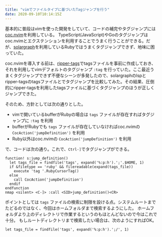 ```yaml
---
title: "vimでファイルタイプに基づいたTagジャンプを行う"
date: 2020-09-10T10:14:15Z
---
```


基本的に普段はvimを使った開発をしていて、コードの補完やタグジャンプには[coc.nvim](https://github.com/neoclide/coc.nvim)を利用している。
TypeScript(JavaScript)やGoのタグジャンプはcoc.nvimとエクステンションを利用することでうまく行うことができる。だが、[solargraph](https://github.com/castwide/solargraph)を利用しているRubyではうまくタグジャンプできず、地味に困っていた。

<!--more-->

coc.nvimを導入する前は、[ripper-tags](https://github.com/tmm1/ripper-tags)でtagsファイルを事前に作成しておき、それを利用してvimデフォルトのタグジャンプ `:tag` を行っていた。ここ最近うまくタグジャンプできず不便なシーンが多発したので、solargraphのlspとripper-tagsのtagsファイルとでタグジャンプを比較してみた。その結果、圧倒的にripper-tagsを利用したtagsファイルに基づくタグジャンプのほうが正しくジャンプできた。

そのため、方針としては次の通りとした。

- vimで開いているbufferがRubyの場合は `tags` ファイルが存在すればタグジャンプに `:tag` を利用
- bufferがRubyでも `tags` ファイルが存在していなければcoc.nvimの `CocAction('jumpDefinition')` を利用
- Ruby以外はcoc.nvimの `CocAction('jumpDefinition')` を利用

で、コードは次の通り。これで、`Ctrl-]`でタグジャンプができる。

```vim
function! s:jump_definition()
  let tags_file = findfile('tags', expand('%:p:h').';'.$HOME, 1)
  if &filetype == 'ruby' && filereadable(expand(tags_file))
    execute 'tag '.RubyCursorTag()
  else
    call CocAction('jumpDefinition')
  endif
endfunction
nmap <silent> <C-]> :call <SID>jump_definition()<CR>
```

ポイントとしては `tags` ファイルの検索に制限を設ける点。システムルートまでたどるのではなく、今回はホームフォルダまで検索するようにした。
ホームフォルダより上のディレクトリで作業するというのもほとんどないので今はこれで十分。
もしルートディレクトリまで検索したい場合は、次のようにすればOK。

```vim
let tags_file = findfile('tags', expand('%:p:h').';/', 1)
```